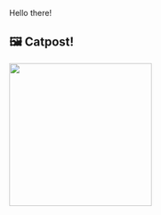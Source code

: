 Hello there!



## 🖼️ Catpost!

<sub>
    <img src="https://cdn2.thecatapi.com/images/MTkyMzMzMQ.jpg" height="256">
</sub>

